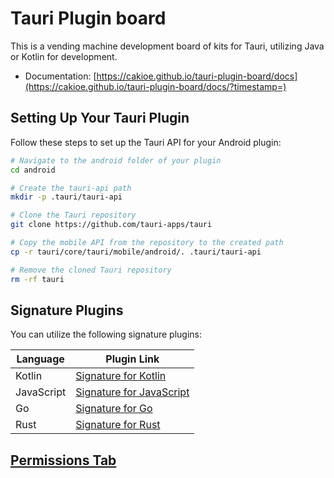 # Tauri Plugin board
This is a vending machine development board of kits for Tauri, utilizing Java or Kotlin for development.

+ Documentation: [https://cakioe.github.io/tauri-plugin-board/docs](https://cakioe.github.io/tauri-plugin-board/docs/?timestamp=)

## Setting Up Your Tauri Plugin

Follow these steps to set up the Tauri API for your Android plugin:

```bash
# Navigate to the android folder of your plugin
cd android

# Create the tauri-api path
mkdir -p .tauri/tauri-api

# Clone the Tauri repository
git clone https://github.com/tauri-apps/tauri

# Copy the mobile API from the repository to the created path
cp -r tauri/core/tauri/mobile/android/. .tauri/tauri-api

# Remove the cloned Tauri repository
rm -rf tauri
```

## Signature Plugins

You can utilize the following signature plugins:

| Language     | Plugin Link                                    |
|--------------|------------------------------------------------|
| Kotlin       | [Signature for Kotlin](https://github.com/cakioe/signature) |
| JavaScript   | [Signature for JavaScript](https://github.com/cakioe/kit.js) |
| Go           | [Signature for Go](https://github.com/go-pansy/pansy) |
| Rust           | [Signature for Rust](https://github.com/cakioe/signatory) |

## [Permissions Tab](permissions/autogenerated/reference.md)

